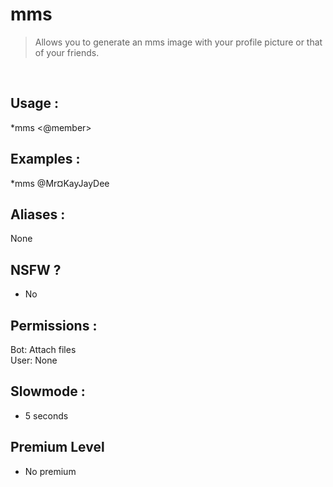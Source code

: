 # mms

> Allows you to generate an mms image with your profile picture or that of your friends.

<br>

## Usage :

*mms <@member>

## Examples :

*mms @Mr¤KayJayDee

## Aliases :

None

## NSFW ?

- No

## Permissions :

Bot: Attach files
<br>
User: None

## Slowmode :

- 5 seconds

## Premium Level

- No premium
